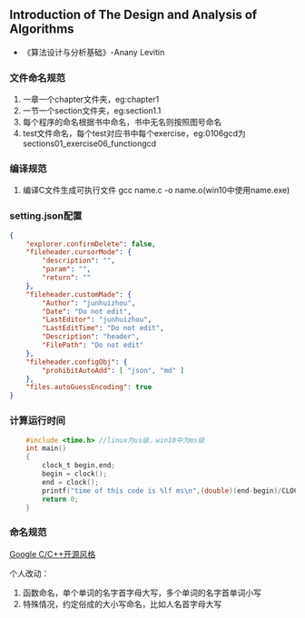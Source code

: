 ## Introduction of The Design and Analysis of Algorithms

* 《算法设计与分析基础》-Anany Levitin

### 文件命名规范

1. 一章一个chapter文件夹，eg:chapter1
2. 一节一个section文件夹，eg:section1.1
3. 每个程序的命名根据书中命名，书中无名则按照图号命名
4. test文件命名，每个test对应书中每个exercise，eg:0106gcd为sections01_exercise06_functiongcd

### 编译规范

1. 编译C文件生成可执行文件 gcc name.c -o name.o(win10中使用name.exe)

### setting.json配置

```json
{
    "explorer.confirmDelete": false,
	"fileheader.cursorMode": {
        "description": "",
        "param": "",
        "return": ""
    },
	"fileheader.customMade": {
        "Author": "junhuizhou",
        "Date": "Do not edit",
        "LastEditor": "junhuizhou",
        "LastEditTime": "Do not edit",
        "Description": "header",
        "FilePath": "Do not edit"
    },
    "fileheader.configObj": {
        "prohibitAutoAdd": [ "json", "md" ] 
    },
    "files.autoGuessEncoding": true
}
```

### 计算运行时间

```C
    #include <time.h> //linux为us级，win10中为ms级
    int main()
    {
        clock_t begin,end;
        begin = clock();
        end = clock();
        printf("time of this code is %lf ms\n",(double)(end-begin)/CLOCKS_PER_SEC*1000);
        return 0;
    }    
```

### 命名规范

[Google C/C++开源风格](https://zh-google-styleguide.readthedocs.io/en/latest/google-cpp-styleguide/)

个人改动：
1. 函数命名，单个单词的名字首字母大写，多个单词的名字首单词小写
2. 特殊情况，约定俗成的大小写命名，比如人名首字母大写
